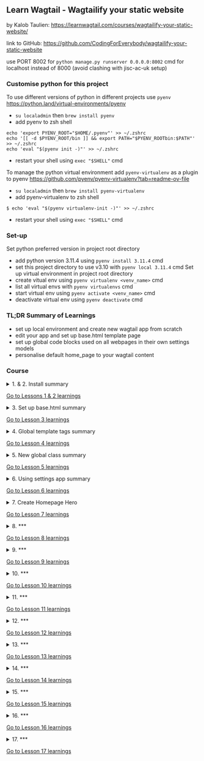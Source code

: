 ## Learn Wagtail - Wagtailify your static website

by Kalob Taulien: https://learnwagtail.com/courses/wagtailify-your-static-website/

link to GitHub: https://github.com/CodingForEverybody/wagtailify-your-static-website

use PORT 8002 for `python manage.py runserver 0.0.0.0:8002` cmd for localhost instead of 8000 (avoid clashing with jisc-ac-uk setup)

### Customise python for this project
To use different versions of python in different projects use `pyenv` https://python.land/virtual-environments/pyenv
  - `su localadmin` then `brew install pyenv`
  - add pyenv to zsh shell
```
echo 'export PYENV_ROOT="$HOME/.pyenv"' >> ~/.zshrc
echo '[[ -d $PYENV_ROOT/bin ]] && export PATH="$PYENV_ROOTbin:$PATH"' >> ~/.zshrc
echo 'eval "$(pyenv init -)"' >> ~/.zshrc
```
  - restart your shell using `exec "$SHELL"` cmd

To manage the python virtual environment add `pyenv-virtualenv` as a plugin to pyenv https://github.com/pyenv/pyenv-virtualenv?tab=readme-ov-file
  - `su localadmin` then `brew install pyenv-virtualenv`
  - add pyenv-virtualenv to zsh shell
```
$ echo 'eval "$(pyenv virtualenv-init -)"' >> ~/.zshrc
```
  - restart your shell using `exec "$SHELL"` cmd

### Set-up
Set python preferred version in project root directory 
- add python version 3.11.4 using `pyenv install 3.11.4` cmd 
- set this project directory to use v3.10 with `pyenv local 3.11.4` cmd
Set up virtual environment in project root directory
- create vitual env using `pyenv virtualenv <venv_name>` cmd
- list all virtual envs with `pyenv virtualenvs` cmd
- start virtual env using `pyenv activate <venv_name>` cmd
- deactivate virtual env using `pyenv deactivate` cmd

### TL;DR Summary of Learnings
- set up local environment and create new wagtail app from scratch
- edit your app and set up base.html template page
- set up global code blocks used on all webpages in their own settings models 
- personalise default home_page to your wagtail content


### Course
<details>
<summary>1. & 2. Install summary</summary>
  Provides instructions for setting up a 'atlas' project in Wagtail. It covers creating a GitHub repo, setting up a Python virtual environment, installing Wagtail, starting the app, and configuring the Wagtail admin UI.
</details>

[Go to Lessons 1 & 2 learnings](Lesson-1-&-2.md)
<details>
<summary>3. Set up base.html summary</summary>
  Details the structure of a Wagtail project, highlighting the 'home' and 'app_name' directories. It explains how to modify 'home_page.html' to set 'base.html' as the Wagtail UI home page. It also describes the structure and functionality of 'base.html', including how to load static files, templatetags, and the Wagtail admin interface.
</details>

[Go to Lesson 3 learnings](Lesson-3.md)
<details>
<summary>4. Global template tags summary</summary>
  Provides instructions for creating a reusable navigation bar in a Wagtail project. It involves creating a 'navigation.html' file, setting up a Django template tag to fetch navigation pages, and integrating this navigation bar into the base template. Changes require server restart.
</details>

[Go to Lesson 4 learnings](Lesson-4.md)
<details>
<summary>5. New global class summary</summary>
  Provides instructions for adding social media links to the footer of every page in a Wagtail project. It involves creating a 'social_media.html' file, setting up a new Django app 'site_settings' for managing social media links, and integrating these links into the base template. Changes require database migrations and server restart.
</details>

[Go to Lesson 5 learnings](#5-set-up-global-social-media-links)
<details>
<summary>6. Using settings app summary</summary>
  Provides instructions for adding a logo and website name to the header and footer of every page in a Wagtail project. It involves creating a 'LogoSettings' model, setting up the logo and site name in the Wagtail admin UI, and integrating these elements into the navigation and social media templates. Changes require database migrations.
</details>

[Go to Lesson 6 learnings](#6-custom-logo-and-website-name)
<details>
<summary>7. Create Homepage Hero</summary>
Provides instructions for customizing the homepage in a Wagtail project. It involves modifying the `HomePage` model in `home/models.py` to include an author image, summary, and CTA button. These elements are then integrated into the `home_page.html` template using Wagtail's template tags. Changes require database migrations.
</details>

[Go to Lesson 7 learnings](Lesson-7.md)
<details>
<summary>8. ***</summary>

</details>

[Go to Lesson 8 learnings](Lesson-8.md)
<details>
<summary>9. ***</summary>

</details>

[Go to Lesson 9 learnings](Lesson-9.md)
<details>
<summary>10. ***</summary>

</details>

[Go to Lesson 10 learnings](Lesson-10.md)
<details>
<summary>11. ***</summary>

</details>

[Go to Lesson 11 learnings](Lesson-11.md)
<details>
<summary>12. ***</summary>

</details>

[Go to Lesson 12 learnings](Lesson-12.md)
<details>
<summary>13. ***</summary>

</details>

[Go to Lesson 13 learnings](Lesson-13.md)
<details>
<summary>14. ***</summary>

</details>

[Go to Lesson 14 learnings](Lesson-14.md)
<details>
<summary>15. ***</summary>

</details>

[Go to Lesson 15 learnings](Lesson-15.md)
<details>
<summary>16. ***</summary>

</details>

[Go to Lesson 16 learnings](Lesson-16.md)
<details>
<summary>17. ***</summary>

</details>

[Go to Lesson 17 learnings](Lesson-17.md)
